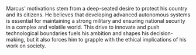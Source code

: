 Marcus' motivations stem from a deep-seated desire to protect his country and its citizens. He believes that developing advanced autonomous systems is essential for maintaining a strong military and ensuring national security in a complex and volatile world. This drive to innovate and push technological boundaries fuels his ambition and shapes his decision-making, but it also forces him to grapple with the ethical implications of his work on society.
